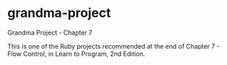 # grandma-project
Grandma Project - Chapter 7

This is one of the Ruby projects recommended at the end of Chapter 7 - Flow Control,
in Learn to Program, 2nd Edition.
